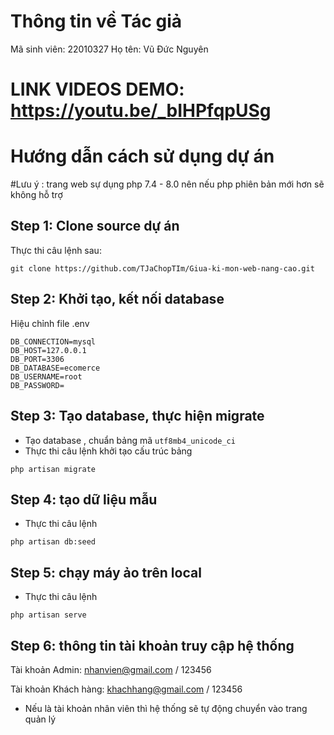 # Thông tin về Tác giả
Mã sinh viên: 22010327
Họ tên: Vũ Đức Nguyên

# LINK VIDEOS DEMO: https://youtu.be/_bIHPfqpUSg

# Hướng dẫn cách sử dụng dự án
#Lưu ý : trang web sự dụng php 7.4 - 8.0 nên nếu php phiên bản mới hơn sẽ không hỗ trợ
## Step 1: Clone source dự án
Thực thi câu lệnh sau:
```
git clone https://github.com/TJaChopTIm/Giua-ki-mon-web-nang-cao.git
```

## Step 2: Khởi tạo, kết nối database
Hiệu chỉnh file .env
```
DB_CONNECTION=mysql
DB_HOST=127.0.0.1
DB_PORT=3306
DB_DATABASE=ecomerce
DB_USERNAME=root
DB_PASSWORD=
```

## Step 3: Tạo database, thực hiện migrate
- Tạo database <ecomerce>, chuẩn bảng mã `utf8mb4_unicode_ci`
- Thực thi câu lệnh khởi tạo cấu trúc bảng
```
php artisan migrate
```

## Step 4: tạo dữ liệu mẫu
- Thực thi câu lệnh
```
php artisan db:seed
```

## Step 5: chạy máy ảo trên local
- Thực thi câu lệnh
```
php artisan serve
```

## Step 6: thông tin tài khoản truy cập hệ thống
Tài khoản Admin:
nhanvien@gmail.com / 123456

Tài khoản Khách hàng:
khachhang@gmail.com / 123456

- Nếu là tài khoản nhân viên thì hệ thống sẽ tự động chuyển vào trang quản lý
